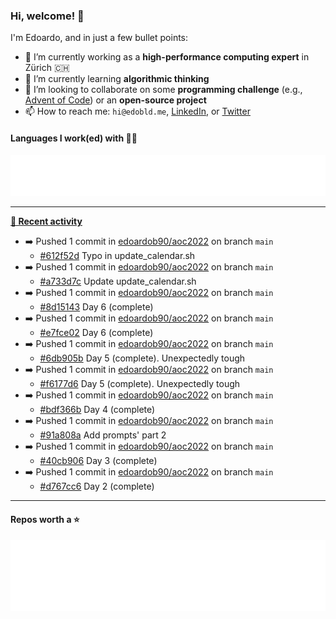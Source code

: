 ### Hi, welcome! 👋 

I'm Edoardo, and in just a few bullet points:

- 🔭 I’m currently working as a **high-performance computing expert** in Zürich 🇨🇭
- 🌱 I’m currently learning **algorithmic thinking**
- 👯 I’m looking to collaborate on some **programming challenge** (e.g., [Advent of Code](https://github.com/edoardob90/aoc2021)) or an **open-source project**
- 📫 How to reach me: `hi@edobld.me`, [LinkedIn](https://linkedin.com/in/edobld), or [Twitter](https://twitter.com/eadweard90)

#### Languages I work(ed) with 👨‍💻

<img src="https://github.com/edoardob90/edoardob90/blob/main/.cache/languages.svg">

---

**[📰 Recent activity](https://github.com/edoardob90)**
* ➡️ Pushed 1 commit in [edoardob90/aoc2022](https://github.com/edoardob90/aoc2022) on branch `main`
  * [#612f52d](https://github.com/edoardob90/aoc2022/commit/612f52d) Typo in update_calendar.sh
* ➡️ Pushed 1 commit in [edoardob90/aoc2022](https://github.com/edoardob90/aoc2022) on branch `main`
  * [#a733d7c](https://github.com/edoardob90/aoc2022/commit/a733d7c) Update update_calendar.sh
* ➡️ Pushed 1 commit in [edoardob90/aoc2022](https://github.com/edoardob90/aoc2022) on branch `main`
  * [#8d15143](https://github.com/edoardob90/aoc2022/commit/8d15143) Day 6 (complete)
* ➡️ Pushed 1 commit in [edoardob90/aoc2022](https://github.com/edoardob90/aoc2022) on branch `main`
  * [#e7fce02](https://github.com/edoardob90/aoc2022/commit/e7fce02) Day 6 (complete)
* ➡️ Pushed 1 commit in [edoardob90/aoc2022](https://github.com/edoardob90/aoc2022) on branch `main`
  * [#6db905b](https://github.com/edoardob90/aoc2022/commit/6db905b) Day 5 (complete). Unexpectedly tough
* ➡️ Pushed 1 commit in [edoardob90/aoc2022](https://github.com/edoardob90/aoc2022) on branch `main`
  * [#f6177d6](https://github.com/edoardob90/aoc2022/commit/f6177d6) Day 5 (complete). Unexpectedly tough
* ➡️ Pushed 1 commit in [edoardob90/aoc2022](https://github.com/edoardob90/aoc2022) on branch `main`
  * [#bdf366b](https://github.com/edoardob90/aoc2022/commit/bdf366b) Day 4 (complete)
* ➡️ Pushed 1 commit in [edoardob90/aoc2022](https://github.com/edoardob90/aoc2022) on branch `main`
  * [#91a808a](https://github.com/edoardob90/aoc2022/commit/91a808a) Add prompts&#39; part 2
* ➡️ Pushed 1 commit in [edoardob90/aoc2022](https://github.com/edoardob90/aoc2022) on branch `main`
  * [#40cb906](https://github.com/edoardob90/aoc2022/commit/40cb906) Day 3 (complete)
* ➡️ Pushed 1 commit in [edoardob90/aoc2022](https://github.com/edoardob90/aoc2022) on branch `main`
  * [#d767cc6](https://github.com/edoardob90/aoc2022/commit/d767cc6) Day 2 (complete)


---

#### Repos worth a ⭐

<img src="https://github.com/edoardob90/edoardob90/blob/main/.cache/stars.svg">

<!--
- ⚡ Fun fact: ...
- 🤔 I’m looking for help with ...
- 💬 Ask me about ...
- 🌐 My webpage ...
-->

